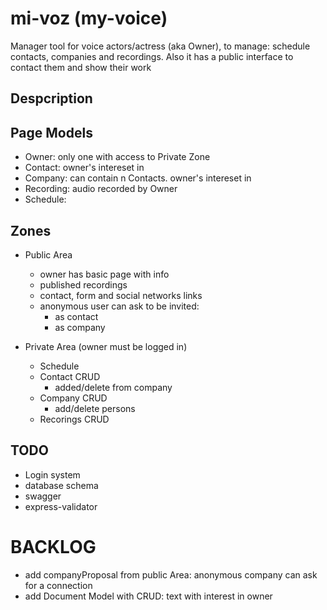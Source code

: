 # mi-voz (my-voice)

Manager tool for voice actors/actress (aka Owner), to manage: schedule contacts, companies and recordings. Also it has a public interface to contact them and show their work

## Despcription


## Page Models

- Owner: only one with access to Private Zone
- Contact: owner's intereset in
- Company: can contain n Contacts. owner's intereset in
- Recording: audio recorded by Owner
- Schedule:

## Zones

- Public Area
	- owner has basic page with info
	- published recordings
	- contact, form and social networks links
	- anonymous user can ask to be invited:
		-  as contact
		-  as company

- Private Area (owner must be logged in)
	- Schedule
	- Contact CRUD
		- added/delete from company
	- Company CRUD
		- add/delete persons
	- Recorings CRUD

## TODO

- Login system
- database schema
- swagger
- express-validator


# BACKLOG

- add companyProposal from public Area: anonymous company can ask for a connection
- add Document Model with CRUD: text with interest in owner
